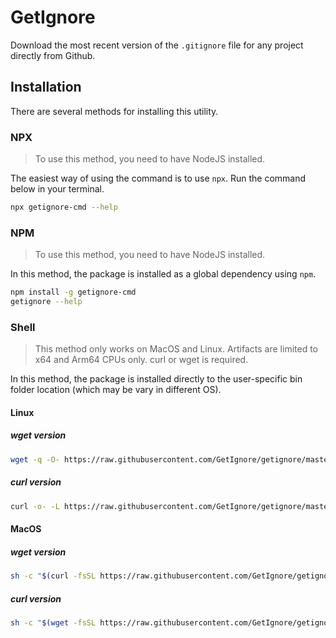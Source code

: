 
# GetIgnore

Download the most recent version of the `.gitignore` file for any project directly from Github.

## Installation

There are several methods for installing this utility.

### NPX

> To use this method, you need to have NodeJS installed.

The easiest way of using the command is to use `npx`. Run the command below in your terminal.

```sh
npx getignore-cmd --help
```

### NPM

> To use this method, you need to have NodeJS installed.

In this method, the package is installed as a global dependency using `npm`.

```sh
npm install -g getignore-cmd
getignore --help
```

### Shell

> This method only works on MacOS and Linux.
> Artifacts are limited to x64 and Arm64 CPUs only.
> curl or wget is required.

In this method, the package is installed directly to the user-specific bin folder location (which may be vary in different OS).

#### Linux

##### wget version

```sh
wget -q -O- https://raw.githubusercontent.com/GetIgnore/getignore/master/bin/install.py | bash
```

##### curl version

```sh
curl -o- -L https://raw.githubusercontent.com/GetIgnore/getignore/master/bin/install.py | bash
```


#### MacOS

##### wget version

```sh
sh -c "$(curl -fsSL https://raw.githubusercontent.com/GetIgnore/getignore/master/bin/install.py)"
```

##### curl version

```sh
sh -c "$(wget -fsSL https://raw.githubusercontent.com/GetIgnore/getignore/master/bin/install.py)"
```

